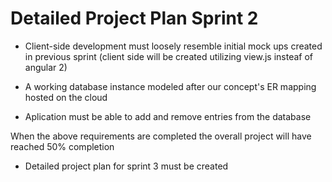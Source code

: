 # Detailed Project Plan Sprint 2

- Client-side development must loosely resemble initial mock ups created in previous sprint (client side will be created utilizing view.js insteaf of angular 2)

- A working database instance modeled after our concept's ER mapping hosted on the cloud

- Aplication must be able to add and remove entries from the database

When the above requirements are completed the overall project will have reached 50% completion

- Detailed project plan for sprint 3 must be created
